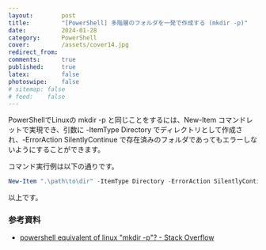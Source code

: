 ```yaml
---
layout:        post
title:         "[PowerShell] 多階層のフォルダを一発で作成する (mkdir -p)"
date:          2024-01-28
category:      PowerShell
cover:         /assets/cover14.jpg
redirect_from:
comments:      true
published:     true
latex:         false
photoswipe:    false
# sitemap: false
# feed:    false
---
```


PowerShellでLinuxの mkdir -p と同じことをするには、New-Item コマンドレットで実現でき、引数に -ItemType Directory でディレクトリとして作成され、-ErrorAction SilentlyContinue で存在済みのフォルダであってもエラーしないようにすることができます。

コマンド実行例は以下の通りです。

```ps1
New-Item ".\path\to\dir" -ItemType Directory -ErrorAction SilentlyContinue
```

以上です。

### 参考資料
- [powershell equivalent of linux "mkdir -p"? - Stack Overflow](https://stackoverflow.com/questions/47357135/powershell-equivalent-of-linux-mkdir-p)

